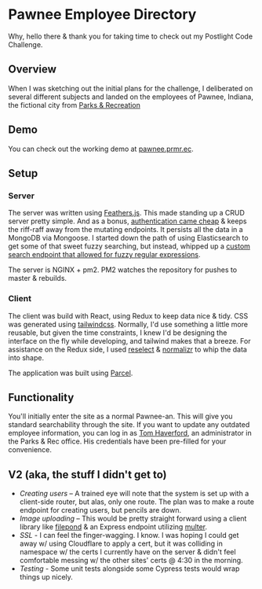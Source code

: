 # Pawnee Employee Directory

Why, hello there & thank you for taking time to check out my Postlight Code Challenge.

## Overview

When I was sketching out the initial plans for the challenge, I deliberated on several different subjects and landed on the employees of Pawnee, Indiana, the fictional city from [Parks & Recreation](https://www.nbc.com/parks-and-recreation)

## Demo

You can check out the working demo at [pawnee.prmr.ec](http://pawnee.prmr.ec).

## Setup

### Server

The server was written using [Feathers.js](https://feathersjs.com). This made standing up a CRUD server pretty simple. And as a bonus, [authentication came cheap](https://docs.feathersjs.com/api/authentication/server.html) & keeps the riff-raff away from the mutating endpoints. It persists all the data in a MongoDB via Mongoose. I started down the path of using Elasticsearch to get some of that sweet fuzzy searching, but instead, whipped up a [custom search endpoint that allowed for fuzzy regular expressions](https://github.com/Meandmybadself/pawnee-employee-directory/blob/master/server/src/services/users/users.hooks.js#L8).

The server is NGINX + pm2. PM2 watches the repository for pushes to master & rebuilds.

### Client

The client was build with React, using Redux to keep data nice & tidy. CSS was generated using [tailwindcss](https://tailwindcss.com). Normally, I'd use something a little more reusable, but given the time constraints, I knew I'd be designing the interface on the fly while developing, and tailwind makes that a breeze. For assistance on the Redux side, I used [reselect](https://www.npmjs.com/package/reselect) & [normalizr](https://github.com/paularmstrong/normalizr) to whip the data into shape.

The application was built using [Parcel](https://parceljs.org/).

## Functionality

You'll initially enter the site as a normal Pawnee-an. This will give you standard searchability through the site. If you want to update any outdated employee information, you can log in as [Tom Haverford](https://en.wikipedia.org/wiki/Tom_Haverford), an administrator in the Parks & Rec office. His credentials have been pre-filled for your convenience.

## V2 (aka, the stuff I didn't get to)

- _Creating users_ – A trained eye will note that the system is set up with a client-side router, but alas, only one route. The plan was to make a route endpoint for creating users, but pencils are down.
- _Image uploading_ – This would be pretty straight forward using a client library like [filepond](https://github.com/pqina/react-filepond) & an Express endpoint utilizing [multer](https://github.com/expressjs/multer).
- _SSL_ - I can feel the finger-wagging. I know. I was hoping I could get away w/ using Cloudflare to apply a cert, but it was colliding in namespace w/ the certs I currently have on the server & didn't feel comfortable messing w/ the other sites' certs @ 4:30 in the morning.
- _Testing_ - Some unit tests alongside some Cypress tests would wrap things up nicely.
